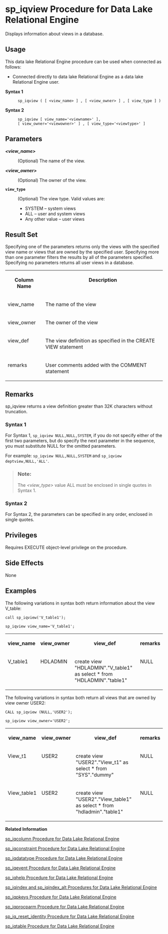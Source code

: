 <!-- loioa5bdee7a84f21015a8e0f09a5accc45a -->

# sp\_iqview Procedure for Data Lake Relational Engine

Displays information about views in a database.



<a name="loioa5bdee7a84f21015a8e0f09a5accc45a__section_umy_gqn_14b"/>

## Usage

This data lake Relational Engine procedure can be used when connected as follows:

-   Connected directly to data lake Relational Engine as a data lake Relational Engine user.




<dl>
<dt><b>

Syntax 1

</b></dt>
<dd>

```
sp_iqview ( [ <view_name> ] , [ <view_owner> ] , [ view_type ] )
```



</dd><dt><b>

Syntax 2

</b></dt>
<dd>

```
sp_iqview [ view_name='<viewname>' ],
[ view_owner='<viewowner>' ] , [ view_type='<viewtype>' ]
```



</dd>
</dl>



<a name="loioa5bdee7a84f21015a8e0f09a5accc45a__iq_refbb_1844"/>

## Parameters


<dl>
<dt><b>

*<view\_name\>*

</b></dt>
<dd>

\(Optional\) The name of the view.



</dd><dt><b>

*<view\_owner\>*

</b></dt>
<dd>

\(Optional\) The owner of the view.



</dd><dt><b>

`view_type`

</b></dt>
<dd>

\(Optional\) The view type. Valid values are:

-   SYSTEM – system views
-   ALL – user and system views
-   Any other value – user views



</dd>
</dl>



<a name="loioa5bdee7a84f21015a8e0f09a5accc45a__section_lgk_jmm_nbb"/>

## Result Set

Specifying one of the parameters returns only the views with the specified view name or views that are owned by the specified user. Specifying more than one parameter filters the results by all of the parameters specified. Specifying no parameters returns all user views in a database.


<table>
<tr>
<th valign="top">

Column Name

</th>
<th valign="top">

Description

</th>
</tr>
<tr>
<td valign="top">

view\_name

</td>
<td valign="top">

The name of the view

</td>
</tr>
<tr>
<td valign="top">

view\_owner

</td>
<td valign="top">

The owner of the view

</td>
</tr>
<tr>
<td valign="top">

view\_def

</td>
<td valign="top">

The view definition as specified in the CREATE VIEW statement

</td>
</tr>
<tr>
<td valign="top">

remarks

</td>
<td valign="top">

User comments added with the COMMENT statement

</td>
</tr>
</table>



<a name="loioa5bdee7a84f21015a8e0f09a5accc45a__iq_refbb_1845"/>

## Remarks

sp\_iqview returns a view definition greater than 32K characters without truncation.



### Syntax 1

For Syntax 1, `sp_iqview NULL,NULL,SYSTEM`, if you do not specify either of the first two parameters, but do specify the next parameter in the sequence, you must substitute NULL for the omitted parameters.

For example: `sp_iqview NULL,NULL,SYSTEM` and `sp_iqview deptview,NULL,'ALL'`.

> ### Note:  
> The *<view\_type\>* value ALL must be enclosed in single quotes in Syntax 1.



### Syntax 2

For Syntax 2, the parameters can be specified in any order, enclosed in single quotes.



<a name="loioa5bdee7a84f21015a8e0f09a5accc45a__iq_refbb_1842"/>

## Privileges

Requires EXECUTE object-level privilege on the procedure.



## Side Effects

None



<a name="loioa5bdee7a84f21015a8e0f09a5accc45a__section_ur1_hcg_nbb"/>

## Examples

The following variations in syntax both return information about the view V\_table:

```
call sp_iqview('V_table1');
```

```
sp_iqview view_name='V_table1';
```


<table>
<tr>
<th valign="top">

view\_name

</th>
<th valign="top">

view\_owner

</th>
<th valign="top">

view\_def

</th>
<th valign="top">

remarks

</th>
</tr>
<tr>
<td valign="top">

V\_table1

</td>
<td valign="top">

HDLADMIN

</td>
<td valign="top">

create view "HDLADMIN"."V\_table1" as select \* from "HDLADMIN"."table1"

</td>
<td valign="top">

NULL

</td>
</tr>
</table>

The following variations in syntax both return all views that are owned by view owner USER2:

```
CALL sp_iqview (NULL,'USER2');
```

```
sp_iqview view_owner='USER2';
```


<table>
<tr>
<th valign="top">

view\_name

</th>
<th valign="top">

view\_owner

</th>
<th valign="top">

view\_def

</th>
<th valign="top">

remarks

</th>
</tr>
<tr>
<td valign="top">

View\_t1

</td>
<td valign="top">

USER2

</td>
<td valign="top">

create view "USER2"."View\_t1" as select \* from "SYS"."dummy"

</td>
<td valign="top">

NULL

</td>
</tr>
<tr>
<td valign="top">

View\_table1

</td>
<td valign="top">

USER2

</td>
<td valign="top">

create view "USER2"."View\_table1" as select \* from "hdladmin"."table1"

</td>
<td valign="top">

NULL

</td>
</tr>
</table>

**Related Information**  


[sp\_iqcolumn Procedure for Data Lake Relational Engine](sp-iqcolumn-procedure-for-data-lake-relational-engine-a59eafa.md "Displays information about columns in a database.")

[sp\_iqconstraint Procedure for Data Lake Relational Engine](sp-iqconstraint-procedure-for-data-lake-relational-engine-a5a0395.md "Lists referential integrity constraints defined using CREATE TABLE or ALTER TABLE for the specified table or column.")

[sp\_iqdatatype Procedure for Data Lake Relational Engine](sp-iqdatatype-procedure-for-data-lake-relational-engine-a5a247c.md "Displays information about system data types and user-defined data types.")

[sp\_iqevent Procedure for Data Lake Relational Engine](sp-iqevent-procedure-for-data-lake-relational-engine-a5a872a.md "Displays information about system and user-defined events.")

[sp\_iqhelp Procedure for Data Lake Relational Engine](sp-iqhelp-procedure-for-data-lake-relational-engine-a5a978b.md "Displays information about system and user-defined objects and data types.")

[sp\_iqindex and sp\_iqindex\_alt Procedures for Data Lake Relational Engine](sp-iqindex-and-sp-iqindex-alt-procedures-for-data-lake-relational-engine-a5aa7ea.md "Lists information about indexes.")

[sp\_iqpkeys Procedure for Data Lake Relational Engine](sp-iqpkeys-procedure-for-data-lake-relational-engine-a5b1c11.md "Displays information about primary keys and primary key constraints by table, column, table owner, or for all data lake Relational Engine tables in the database.")

[sp\_iqprocparm Procedure for Data Lake Relational Engine](sp-iqprocparm-procedure-for-data-lake-relational-engine-a5b2c2d.md "Displays information about stored procedure parameters, including result set variables and SQLSTATE/SQLCODE error values.")

[sp\_iq\_reset\_identity Procedure for Data Lake Relational Engine](sp-iq-reset-identity-procedure-for-data-lake-relational-engine-a5b4402.md "Sets the seed of the Identity/Autoincrement column associated with the specified table to the specified value.")

[sp\_iqtable Procedure for Data Lake Relational Engine](sp-iqtable-procedure-for-data-lake-relational-engine-a5b959d.md "Displays information about tables in the database.")

